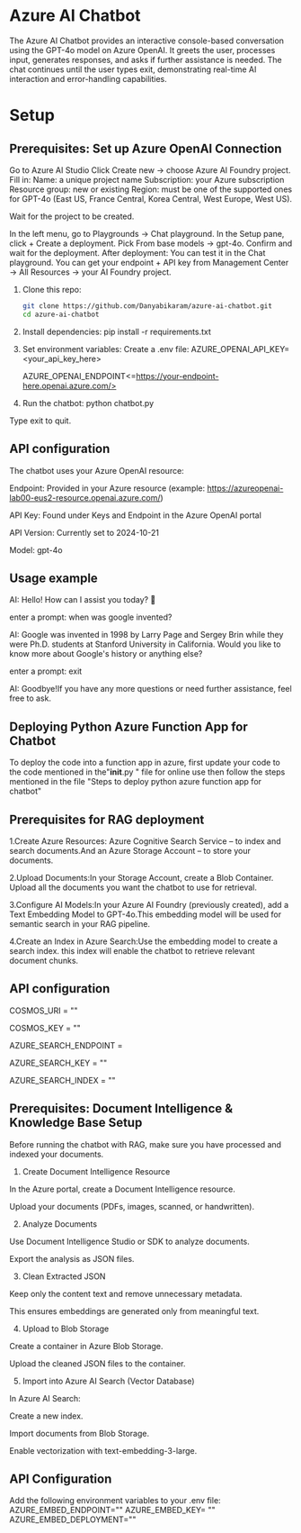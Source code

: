 # Azure AI Chatbot

The Azure AI Chatbot provides an interactive console-based conversation using the GPT-4o model on Azure OpenAI. It greets the user, processes input, generates responses, and asks if further assistance is needed. The chat continues until the user types exit, demonstrating real-time AI interaction and error-handling capabilities.

# Setup

## Prerequisites: Set up Azure OpenAI Connection

Go to Azure AI Studio
Click Create new → choose Azure AI Foundry project.
Fill in:
Name: a unique project name
Subscription: your Azure subscription
Resource group: new or existing
Region: must be one of the supported ones for GPT-4o (East US, France Central, Korea Central, West Europe, West US).

Wait for the project to be created.

In the left menu, go to Playgrounds → Chat playground.
In the Setup pane, click + Create a deployment.
Pick From base models → gpt-4o.
Confirm and wait for the deployment.
After deployment:
You can test it in the Chat playground.
You can get your endpoint + API key from Management Center → All Resources → your AI Foundry project.

1. Clone this repo:
   ```bash
   git clone https://github.com/Danyabikaram/azure-ai-chatbot.git
   cd azure-ai-chatbot
   
2. Install dependencies:
   pip install -r requirements.txt

3. Set environment variables:
Create a .env file:
   AZURE_OPENAI_API_KEY=<your_api_key_here>

   AZURE_OPENAI_ENDPOINT<=https://your-endpoint-here.openai.azure.com/>
   

4. Run the chatbot:
python chatbot.py

Type exit to quit.


## API configuration

The chatbot uses your Azure OpenAI resource:

Endpoint: Provided in your Azure resource (example:
https://azureopenai-lab00-eus2-resource.openai.azure.com/)

API Key: Found under Keys and Endpoint in the Azure OpenAI portal

API Version: Currently set to 2024-10-21

Model: gpt-4o 


## Usage example
AI: Hello! How can I assist you today? 👋

enter a prompt: when was google invented?

AI: Google was invented in 1998 by Larry Page and Sergey Brin while they were Ph.D. students at Stanford University in California. Would you like to know more about Google's history or anything else?

enter a prompt: exit

AI: Goodbye!If you have any more questions or need further assistance, feel free to ask. 


## Deploying Python Azure Function App for Chatbot
To deploy the code into a function app in azure, first update your code to the code mentioned in the"__init__.py " file for online use then follow the steps mentioned in the file "Steps to deploy python azure function app for chatbot"

## Prerequisites for RAG deployment

1.Create Azure Resources: Azure Cognitive Search Service – to index and search documents.And an Azure Storage Account – to store your documents.
                         
2.Upload Documents:In your Storage Account, create a Blob Container. Upload all the documents you want the chatbot to use for retrieval.
                   
3.Configure AI Models:In your Azure AI Foundry (previously created), add a Text Embedding Model to GPT-4o.This embedding model will be used for semantic search in your RAG pipeline.
                      
4.Create an Index in Azure Search:Use the embedding model to create a search index. this index will enable the chatbot to retrieve relevant document chunks.


## API configuration
COSMOS_URI = "<Your Cosmos DB URI>"

COSMOS_KEY = "<Your Cosmos DB Key>"

AZURE_SEARCH_ENDPOINT = <your Azure Search Endpoint>

AZURE_SEARCH_KEY = "<Your Azure Search Key>"

AZURE_SEARCH_INDEX = "<Your Azure Search Index Name>"


## Prerequisites: Document Intelligence & Knowledge Base Setup

Before running the chatbot with RAG, make sure you have processed and indexed your documents.

1. Create Document Intelligence Resource

In the Azure portal, create a Document Intelligence resource.

Upload your documents (PDFs, images, scanned, or handwritten).

2. Analyze Documents

Use Document Intelligence Studio or SDK to analyze documents.

Export the analysis as JSON files.

3. Clean Extracted JSON

Keep only the content text and remove unnecessary metadata.

This ensures embeddings are generated only from meaningful text.

4. Upload to Blob Storage

Create a container in Azure Blob Storage.

Upload the cleaned JSON files to the container.

5. Import into Azure AI Search (Vector Database)

In Azure AI Search:

Create a new index.

Import documents from Blob Storage.

Enable vectorization with text-embedding-3-large.

## API Configuration
Add the following environment variables to your .env file:
AZURE_EMBED_ENDPOINT=""
AZURE_EMBED_KEY= ""
AZURE_EMBED_DEPLOYMENT=""
